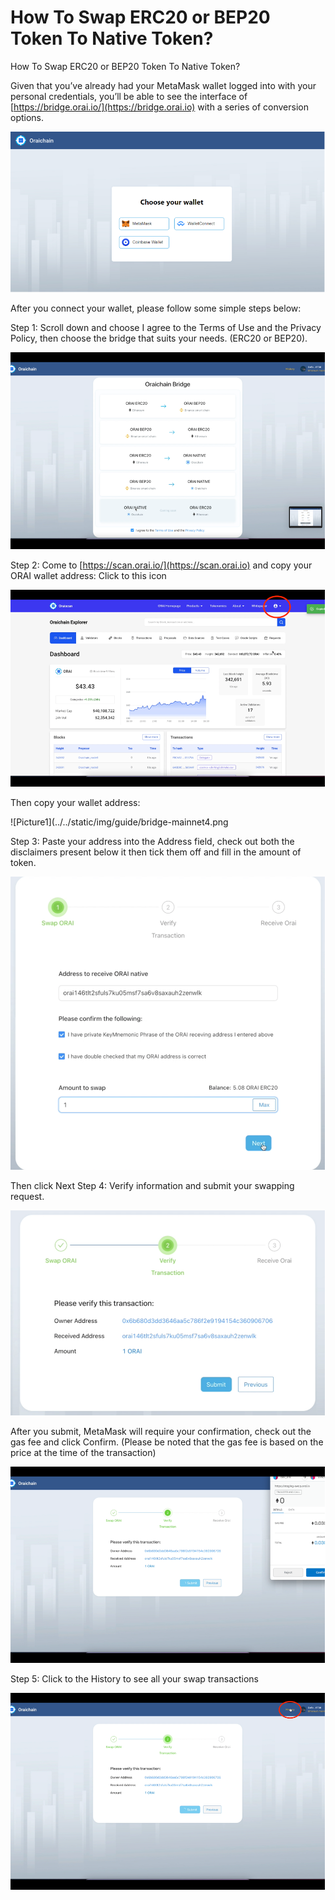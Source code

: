 # How To Swap ERC20 or BEP20 Token To Native Token?

How To Swap ERC20 or BEP20 Token To Native Token?

Given that you’ve already had your MetaMask wallet logged into with your personal credentials, you’ll be able to see the interface of [https://bridge.orai.io/](https://bridge.orai.io) with a series of conversion options.

![](<../.gitbook/assets/image (8).png>)

After you connect your wallet, please follow some simple steps below:

Step 1: Scroll down and choose I agree to the Terms of Use and the Privacy Policy, then choose the bridge that suits your needs. (ERC20 or BEP20).

![](<../.gitbook/assets/image (10).png>)

Step 2: Come to [https://scan.orai.io/](https://scan.orai.io) and copy your ORAI wallet address: Click to this icon

![](<../.gitbook/assets/image (11).png>)

Then copy your wallet address:

!\[Picture1]\(../../static/img/guide/bridge-mainnet4.png

Step 3: Paste your address into the Address field, check out both the disclaimers present below it then tick them off and fill in the amount of token.

![](<../.gitbook/assets/image (13) (1) (1) (2) (1).png>)

Then click Next Step 4: Verify information and submit your swapping request.

![](<../.gitbook/assets/image (18).png>)

After you submit, MetaMask will require your confirmation, check out the gas fee and click Confirm. (Please be noted that the gas fee is based on the price at the time of the transaction)

![](<../.gitbook/assets/image (19).png>)

Step 5: Click to the History to see all your swap transactions

![](<../.gitbook/assets/image (20) (1) (1) (2).png>)
